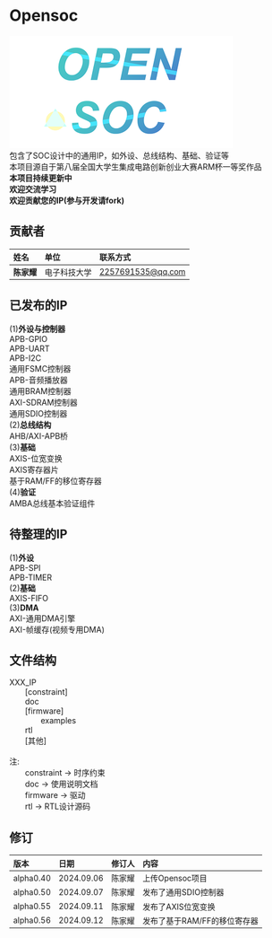 # Opensoc<br>
![LOGO](./img/logo.png)<br>
包含了SOC设计中的通用IP，如外设、总线结构、基础、验证等<br>
本项目源自于第八届全国大学生集成电路创新创业大赛ARM杯一等奖作品<br>
__本项目持续更新中__<br>
__欢迎交流学习__<br>
__欢迎贡献您的IP(参与开发请fork)__<br>
## 贡献者<br>
|姓名      | 单位      | 联系方式 | 
|:-------- |:----------|:--------|
|__陈家耀__  |电子科技大学 |2257691535@qq.com  |
## 已发布的IP<br>
(1)__外设与控制器__<br>
APB-GPIO<br>
APB-UART<br>
APB-I2C<br>
通用FSMC控制器<br>
APB-音频播放器<br>
通用BRAM控制器<br>
AXI-SDRAM控制器<br>
通用SDIO控制器<br>
(2)__总线结构__<br>
AHB/AXI-APB桥<br>
(3)__基础__<br>
AXIS-位宽变换<br>
AXIS寄存器片<br>
基于RAM/FF的移位寄存器<br>
(4)__验证__<br>
AMBA总线基本验证组件<br>
## 待整理的IP<br>
(1)__外设__<br>
APB-SPI<br>
APB-TIMER<br>
(2)__基础__<br>
AXIS-FIFO<br>
(3)__DMA__<br>
AXI-通用DMA引擎<br>
AXI-帧缓存(视频专用DMA)<br>
## 文件结构<br>
XXX_IP<br>
&emsp;&emsp;[constraint]<br>
&emsp;&emsp;doc<br>
&emsp;&emsp;[firmware]<br>
&emsp;&emsp;&emsp;&emsp;examples<br>
&emsp;&emsp;rtl<br>
&emsp;&emsp;[其他]<br>
<br>
注:<br>
&emsp;&emsp;constraint -> 时序约束<br>
&emsp;&emsp;doc -> 使用说明文档<br>
&emsp;&emsp;firmware -> 驱动<br>
&emsp;&emsp;rtl -> RTL设计源码<br>
## 修订<br>
|版本      | 日期      | 修订人 |  内容 | 
|:-------- |:----------|:--------|:--------|
|alpha0.40  |2024.09.06 |陈家耀  |上传Opensoc项目|
|alpha0.50  |2024.09.07 |陈家耀  |发布了通用SDIO控制器|
|alpha0.55  |2024.09.11 |陈家耀  |发布了AXIS位宽变换|
|alpha0.56  |2024.09.12 |陈家耀  |发布了基于RAM/FF的移位寄存器|
